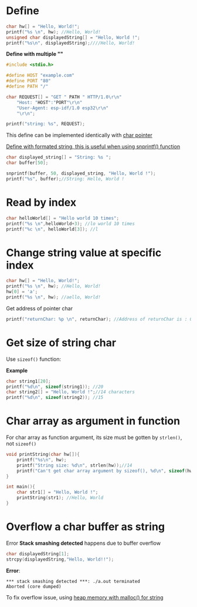 # Define

```c
char hw[] = "Hello, World!";
printf("%s \n", hw); //Hello, World! 
unsigned char displayedString[] = "Hello, World !";
printf("%s\n", displayedString);////Hello, World!
```

**Define with multiple ""**

```c
#include <stdio.h>

#define HOST "example.com"
#define PORT "80"
#define PATH "/"

char REQUEST[] = "GET " PATH " HTTP/1.0\r\n"
    "Host: "HOST":"PORT"\r\n"
    "User-Agent: esp-idf/1.0 esp32\r\n"
    "\r\n";

printf("string: %s", REQUEST);
```

This define can be implemented identically  with [char pointer](Char%20pointer%20as%20string.md)

[Define with formated string, this is useful when using snprintf() function](https://github.com/TranPhucVinh/C/blob/master/Data%20structure/String/String%20copy%20functions.md#snprintf)
```c
char displayed_string[] = "String: %s ";
char buffer[50];

snprintf(buffer, 50, displayed_string, "Hello, World !");
printf("%s", buffer);//String: Hello, World ! 
```
# Read by index

```c
char helloWorld[] = "Hello world 10 times";
printf("%s \n",helloWorld+3); //lo world 10 times
printf("%c \n", helloWorld[3]); //l
```

# Change string value at specific index

```c
char hw[] = "Hello, World!";
printf("%s \n", hw); //Hello, World! 
hw[0] = 'a';
printf("%s \n", hw); //aello, World! 
```

Get address of pointer char

```c
printf("returnChar: %p \n", returnChar); //Address of returnChar is : 0x62FE30
```

# Get size of string char

Use ``sizeof()`` function:

**Example**
```c
char string1[20];
printf("%d\n", sizeof(string1)); //20
char string2[] = "Hello, World !";//14 characters
printf("%d\n", sizeof(string2)); //15
```

# Char array as argument in function

For char array as function argument, its size must be gotten by ``strlen()``, not ``sizeof()``

```c
void printString(char hw[]){
	printf("%s\n", hw);
    printf("String size: %d\n", strlen(hw));//14
	printf("Can't get char array argument by sizeof(), %d\n", sizeof(hw));//8
}

int main(){
	char str1[] = "Hello, World !";
	printString(str1); //Hello, World
}
```

# Overflow a char buffer as string

Error **Stack smashing detected** happens due to buffer overflow

```c
char displayedString[1];
strcpy(displayedString,"Hello, World!!");
```

**Error**:

```
*** stack smashing detected ***: ./a.out terminated
Aborted (core dumped)
```

To fix overflow issue, using [heap memory with malloc() for string](https://github.com/TranPhucVinh/C/blob/master/Physical%20layer/Memory/Dynamic%20memory%20allocation/Using%20stdlib.md#malloc-for-string)
